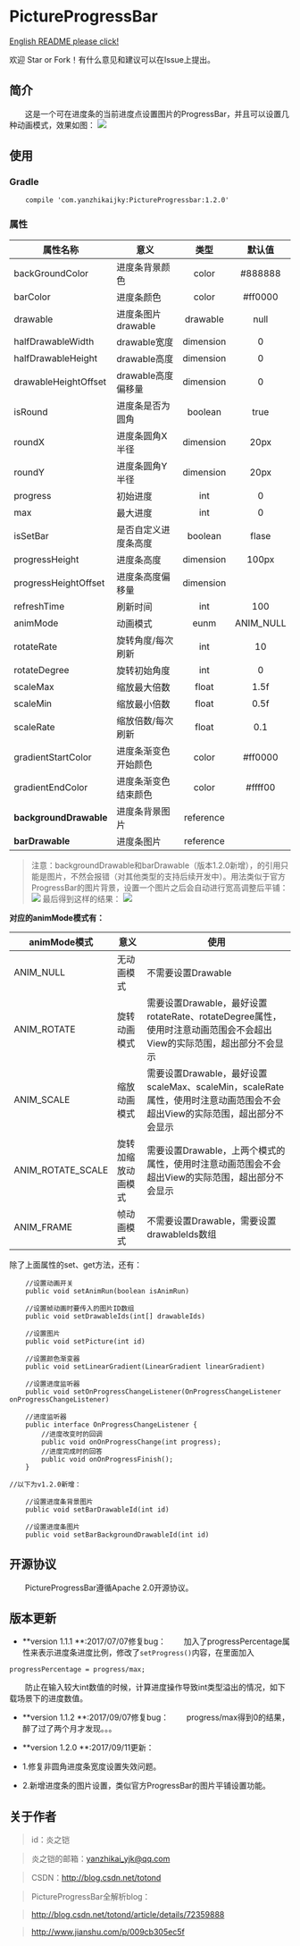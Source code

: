 # PictureProgressBar
[English README please click!](https://github.com/totond/PictureProgressBar/blob/master/README-en.md)

欢迎 Star or Fork！有什么意见和建议可以在Issue上提出。
## 简介
　　这是一个可在进度条的当前进度点设置图片的ProgressBar，并且可以设置几种动画模式，效果如图：
![](http://i.imgur.com/076zTuA.gif)

## 使用
### Gradle

```
    compile 'com.yanzhikaijky:PictureProgressbar:1.2.0'
```



### 属性

|**属性名称**|**意义**|**类型**|**默认值**|
|--|--|:--:|:--:|
|backGroundColor      | 进度条背景颜色     | color| #888888|
|barColor            |  进度条颜色        | color | #ff0000|
|drawable             | 进度条图片drawable| drawable| null|
|halfDrawableWidth    | drawable宽度     | dimension| 0 |
|halfDrawableHeight   | drawable高度     | dimension| 0 |
|drawableHeightOffset | drawable高度偏移量 | dimension | 0 |
|isRound              | 进度条是否为圆角   |boolean | true|
|roundX               |  进度条圆角X半径    | dimension| 20px|
|roundY               |  进度条圆角Y半径   | dimension| 20px|
|progress             |  初始进度   | int| 0 |
|max                  |  最大进度   | int| 0 |
|isSetBar            |   是否自定义进度条高度 |boolean |flase |
|progressHeight      |   进度条高度          | dimension| 100px |
|progressHeightOffset |  进度条高度偏移量     |  dimension| | 30px |
|refreshTime          |  刷新时间          | int | 100|
|animMode             |  动画模式         | eunm| ANIM_NULL|
|rotateRate           |  旋转角度/每次刷新         | int| 10 |
|rotateDegree         |  旋转初始角度      | int|  0 |
|scaleMax             |  缩放最大倍数      | float| 1.5f|
|scaleMin            |   缩放最小倍数      |  float| 0.5f|
|scaleRate            |  缩放倍数/每次刷新      | float | 0.1|
|gradientStartColor   |  进度条渐变色开始颜色 |color | #ff0000 |
|gradientEndColor     |  进度条渐变色结束颜色 |color | #ffff00|
|**backgroundDrawable**   |  进度条背景图片 |reference |  |
|**barDrawable**     |  进度条图片 |reference | |

> 注意：backgroundDrawable和barDrawable（版本1.2.0新增），的引用只能是图片，不然会报错（对其他类型的支持后续开发中）。用法类似于官方ProgressBar的图片背景，设置一个图片之后会自动进行宽高调整后平铺：![](https://i.imgur.com/laHcRXm.png)
> 最后得到这样的结果：
> ![](https://i.imgur.com/GFgRZCz.gif)

**对应的animMode模式有：**

|animMode模式|意义|使用|
|--|--|--
|ANIM_NULL|无动画模式|不需要设置Drawable|
|ANIM_ROTATE|旋转动画模式|需要设置Drawable，最好设置rotateRate、rotateDegree属性，使用时注意动画范围会不会超出View的实际范围，超出部分不会显示|
|ANIM_SCALE |缩放动画模式|需要设置Drawable，最好设置scaleMax、scaleMin，scaleRate属性，使用时注意动画范围会不会超出View的实际范围，超出部分不会显示|
|ANIM_ROTATE_SCALE|旋转加缩放动画模式|需要设置Drawable，上两个模式的属性，使用时注意动画范围会不会超出View的实际范围，超出部分不会显示|
|ANIM_FRAME|帧动画模式|不需要设置Drawable，需要设置drawableIds数组|


除了上面属性的set、get方法，还有：

```
    //设置动画开关
    public void setAnimRun(boolean isAnimRun)

    //设置帧动画时要传入的图片ID数组
    public void setDrawableIds(int[] drawableIds)

    //设置图片
    public void setPicture(int id)

    //设置颜色渐变器
    public void setLinearGradient(LinearGradient linearGradient)

    //设置进度监听器
    public void setOnProgressChangeListener(OnProgressChangeListener onProgressChangeListener)

    //进度监听器
    public interface OnProgressChangeListener {
        //进度改变时的回调
        public void onOnProgressChange(int progress);
        //进度完成时的回答
        public void onOnProgressFinish();
    }

//以下为v1.2.0新增：

    //设置进度条背景图片
    public void setBarDrawableId(int id) 

    //设置进度条图片
    public void setBarBackgroundDrawableId(int id) 
```
## 开源协议
　　PictureProgressBar遵循Apache 2.0开源协议。

## 版本更新
 - **version 1.1.1 **:2017/07/07修复bug：
　　加入了progressPercentage属性来表示进度条进度比例，修改了`setProgress()`内容，在里面加入

```
progressPercentage = progress/max;
```
　　防止在输入较大int数值的时候，计算进度操作导致int类型溢出的情况，如下载场景下的进度数值。
- **version 1.1.2 **:2017/09/07修复bug：
　　progress/max得到0的结果，醉了过了两个月才发现。。。

- **version 1.2.0 **:2017/09/11更新：
 - 1.修复非圆角进度条宽度设置失效问题。
 - 2.新增进度条的图片设置，类似官方ProgressBar的图片平铺设置功能。

## 关于作者
 > id：炎之铠

 > 炎之铠的邮箱：yanzhikai_yjk@qq.com

 > CSDN：http://blog.csdn.net/totond

 > PictureProgressBar全解析blog：

 > http://blog.csdn.net/totond/article/details/72359888

 > http://www.jianshu.com/p/009cb305ec5f

